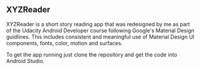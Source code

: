 ## XYZReader

XYZReader is a short story reading app that was redesigned by me as part of the Udacity Android Developer course following Google's Material Design guidlines. This includes consistent and meaningful use of Material Design UI components, fonts, color, motion and surfaces.

To get the app running just clone the repository and get the code into Android Studio.
